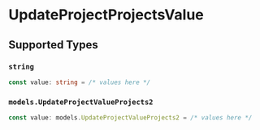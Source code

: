 # UpdateProjectProjectsValue


## Supported Types

### `string`

```typescript
const value: string = /* values here */
```

### `models.UpdateProjectValueProjects2`

```typescript
const value: models.UpdateProjectValueProjects2 = /* values here */
```


